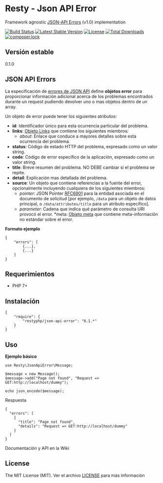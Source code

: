 Resty - Json API Error
=======================

Framework agnostic [JSON-API Errors](http://jsonapi.org/format/#errors) (v1.0) implementation

[![Build Status](https://travis-ci.org/mostofreddy/resty-json-api-error.svg?branch=master)](https://travis-ci.org/mostofreddy/resty-json-api-error)
[![Latest Stable Version](https://poser.pugx.org/restyphp/json-api-error/v/stable)](https://packagist.org/packages/restyphp/json-api-error)
[![License](https://poser.pugx.org/restyphp/json-api-error/license)](https://packagist.org/packages/restyphp/json-api-error)
[![Total Downloads](https://poser.pugx.org/restyphp/json-api-error/downloads)](https://packagist.org/packages/restyphp/json-api-error)
[![composer.lock](https://poser.pugx.org/restyphp/json-api-error/composerlock)](https://packagist.org/packages/restyphp/json-api-error)


Versión estable
---------------

0.1.0

JSON API Errors
---------------

La especificación de [errores de JSON API](http://jsonapi.org/format/#errors) define __objetos error__ para proporcionar información adicional acerca de los problemas encontrados durante un request pudiendo devolver uno o mas objetos dentro de un array.

Un objeto de error puede tener los siguientes atributos:

* __id__: Identificador único para esta ocurrencia particular del problema.
* __links__: [Objeto Links](http://jsonapi.org/format/#document-links) que contiene los siguientes miembros:
    * *about*: Enlace que conduce a mayores detalles sobre esta ocurrencia del problema.
* __status__: Código de estado HTTP del problema, expresado como un valor string.
* __code__: Código de error específico de la aplicación, expresado como un valor string.
* __title__: Breve resumen del problema. NO DEBE cambiar si el problema se repite.
* __detail__: Explicación mas detallada del problema.
* __source__: Un objeto que contiene referencias a la fuente del error, opcionalmente incluyendo cualquiera de los siguientes miembros:
    * *pointer*: JSON Pointer [RFC6901](https://tools.ietf.org/html/rfc6901) para la entidad asociada en el documento de solicitud [por ejemplo, `/data` para un objeto de datos principal, o `/data/attributes/title` para un atributo específico].
    * *parameter*: Cadena que indica qué parámetro de consulta URI provocó el error.
*meta: [Objeto meta](http://jsonapi.org/format/#document-meta) que contiene meta-información no estándar sobre el error.


__Formato ejemplo__

```
{
    "errors": [
        {...},
        {...}
    ]
}
```

Requerimientos
--------------

* PHP 7+

Instalación
-----------

```
{
    "require": {
        "restyphp/json-api-error": "0.1.*"
    }
}
```

Uso
---

__Ejemplo básico__

```
use Resty\JsonApiError\Message;

$message = new Message();
$message->add("Page not found", "Request => GET:http://localhost/dummy");

echo json_encode($message);
```

Respuesta

```
{
  "errors": [
    {
      "title": "Page not found",
      "details": "Request => GET:http://localhost/dummy"
    }
  ]
}

```

Documentación y API en la Wiki

License
-------

The MIT License (MIT). Ver el archivo [LICENSE](LICENSE.md) para más información
